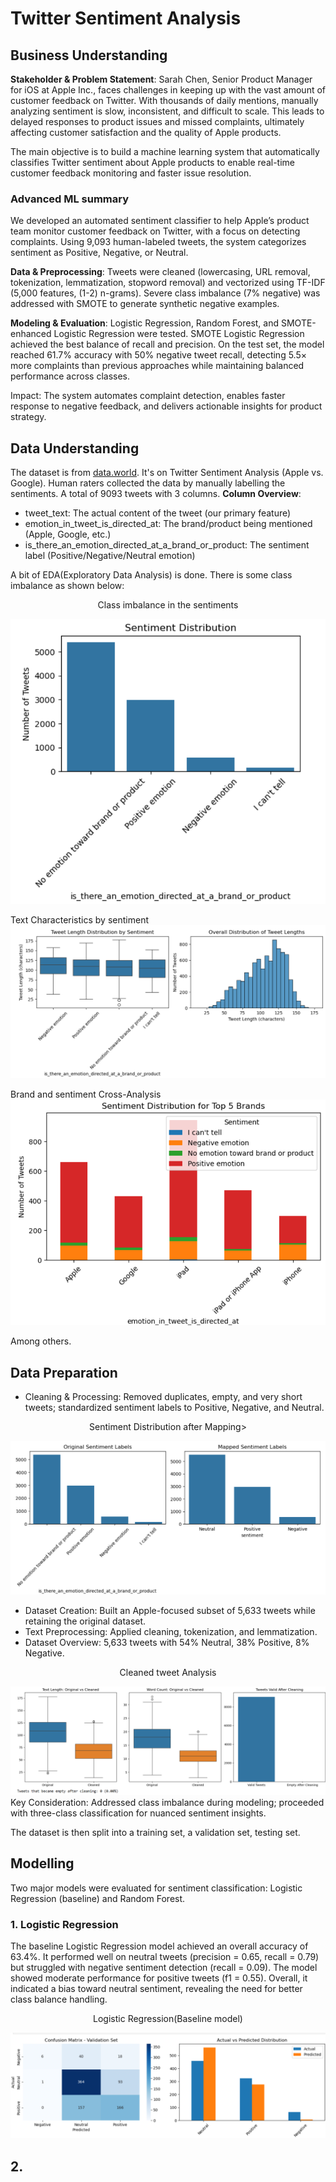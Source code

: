 # Twitter Sentiment Analysis
## Business Understanding
**Stakeholder & Problem Statement**: Sarah Chen, Senior Product Manager for iOS at Apple Inc., faces challenges in keeping up with the vast amount of customer feedback on Twitter. With thousands of daily mentions, manually analyzing sentiment is slow, inconsistent, and difficult to scale. This leads to delayed responses to product issues and missed complaints, ultimately affecting customer satisfaction and the quality of Apple products.

The main objective is to build a machine learning system that automatically classifies Twitter sentiment about Apple products to enable real-time customer feedback monitoring and faster issue resolution.
### Advanced ML summary
We developed an automated sentiment classifier to help Apple’s product team monitor customer feedback on Twitter, with a focus on detecting complaints. Using 9,093 human-labeled tweets, the system categorizes sentiment as Positive, Negative, or Neutral.

**Data & Preprocessing**: Tweets were cleaned (lowercasing, URL removal, tokenization, lemmatization, stopword removal) and vectorized using TF-IDF (5,000 features, (1-2) n-grams). Severe class imbalance (7% negative) was addressed with SMOTE to generate synthetic negative examples.

**Modeling & Evaluation**: Logistic Regression, Random Forest, and SMOTE-enhanced Logistic Regression were tested. SMOTE Logistic Regression achieved the best balance of recall and precision. On the test set, the model reached 61.7% accuracy with 50% negative tweet recall, detecting 5.5× more complaints than previous approaches while maintaining balanced performance across classes.

Impact: The system automates complaint detection, enables faster response to negative feedback, and delivers actionable insights for product strategy.
## Data Understanding
The dataset is from [data.world](https://data.world/crowdflower/brands-and-product-emotions). It's on Twitter Sentiment Analysis (Apple vs. Google). Human raters collected the data by manually labelling the sentiments. A total of 9093 tweets with 3 columns.
**Column Overview**:
- tweet_text: The actual content of the tweet (our primary feature)
- emotion_in_tweet_is_directed_at: The brand/product being mentioned (Apple, Google, etc.)
- is_there_an_emotion_directed_at_a_brand_or_product: The sentiment label (Positive/Negative/Neutral emotion)

A bit of EDA(Exploratory Data Analysis) is done. 
There is some class imbalance as shown below:

<p align ='center'>Class imbalance in the sentiments</p>

![Analysis 1](https://github.com/dennischesire/GROUP11-PROJECT/blob/ivy/images/Screenshot%20(117).png)

Text Characteristics by sentiment
![Analysis 2](https://github.com/dennischesire/GROUP11-PROJECT/blob/ivy/images/Screenshot%20(110).png)

Brand and sentiment Cross-Analysis
![Analysis 3](https://github.com/dennischesire/GROUP11-PROJECT/blob/ivy/images/Screenshot%20(111).png)

Among others.
## Data Preparation
- Cleaning & Processing: Removed duplicates, empty, and very short tweets; standardized sentiment labels to Positive, Negative, and Neutral.

<p align = 'center'>Sentiment Distribution after Mapping></p>

  ![Analysis 1](https://github.com/dennischesire/GROUP11-PROJECT/blob/ivy/images/Screenshot%20(112).png)
- Dataset Creation: Built an Apple-focused subset of 5,633 tweets while retaining the original dataset.
- Text Preprocessing: Applied cleaning, tokenization, and lemmatization.
- Dataset Overview: 5,633 tweets with 54% Neutral, 38% Positive, 8% Negative.

<p align = 'center'> Cleaned tweet Analysis</p>

![Analysis 3](https://github.com/dennischesire/GROUP11-PROJECT/blob/ivy/images/Screenshot%20(120).png)
Key Consideration: Addressed class imbalance during modeling; proceeded with three-class classification for nuanced sentiment insights.

The dataset is then split into a training set, a validation set, testing set.
## Modelling
Two major models were evaluated for sentiment classification: Logistic Regression (baseline) and Random Forest.
### 1. Logistic Regression
The baseline Logistic Regression model achieved an overall accuracy of 63.4%. It performed well on neutral tweets (precision = 0.65, recall = 0.79) but struggled with negative sentiment detection (recall = 0.09). The model showed moderate performance for positive tweets (f1 = 0.55). Overall, it indicated a bias toward neutral sentiment, revealing the need for better class balance handling.

<p align = 'center'> Logistic Regression(Baseline model)</p>

![Analysis 5](https://github.com/dennischesire/GROUP11-PROJECT/blob/ivy/images/Screenshot%20(113).png)

## 2. 

